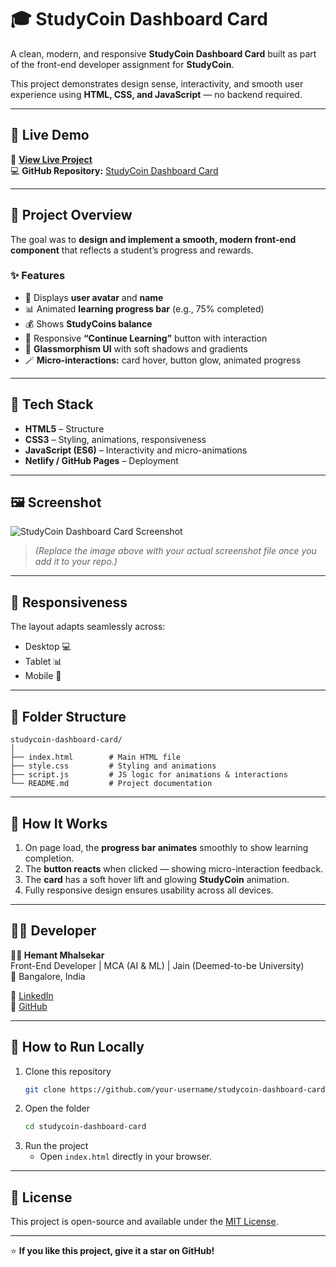 # 🎓 StudyCoin Dashboard Card

A clean, modern, and responsive **StudyCoin Dashboard Card** built as part of the front-end developer assignment for **StudyCoin**.

This project demonstrates design sense, interactivity, and smooth user experience using **HTML, CSS, and JavaScript** — no backend required.

---

## 🚀 Live Demo

🔗 **[View Live Project](https://your-live-demo-link-here.netlify.app/)**  
💻 **GitHub Repository:** [StudyCoin Dashboard Card](https://github.com/your-username/studycoin-dashboard-card)

---

## 🧠 Project Overview

The goal was to **design and implement a smooth, modern front-end component** that reflects a student’s progress and rewards.

### ✨ Features
- 👤 Displays **user avatar** and **name**
- 📊 Animated **learning progress bar** (e.g., 75% completed)
- 💰 Shows **StudyCoins balance**
- 🔘 Responsive **“Continue Learning”** button with interaction
- 🪩 **Glassmorphism UI** with soft shadows and gradients
- 🪄 **Micro-interactions:** card hover, button glow, animated progress

---

## 🧩 Tech Stack

- **HTML5** – Structure  
- **CSS3** – Styling, animations, responsiveness  
- **JavaScript (ES6)** – Interactivity and micro-animations  
- **Netlify / GitHub Pages** – Deployment

---

## 🖼️ Screenshot

![StudyCoin Dashboard Card Screenshot](./screenshot.png)

> *(Replace the image above with your actual screenshot file once you add it to your repo.)*

---

## 📱 Responsiveness

The layout adapts seamlessly across:
- Desktop 💻  
- Tablet 📊  
- Mobile 📱  

---

## 🧰 Folder Structure
```
studycoin-dashboard-card/
│
├── index.html        # Main HTML file
├── style.css         # Styling and animations
├── script.js         # JS logic for animations & interactions
└── README.md         # Project documentation
```

---

## 💬 How It Works

1. On page load, the **progress bar animates** smoothly to show learning completion.  
2. The **button reacts** when clicked — showing micro-interaction feedback.  
3. The **card** has a soft hover lift and glowing **StudyCoin** animation.  
4. Fully responsive design ensures usability across all devices.

---

## 🧑‍💻 Developer

**👨‍💻 Hemant Mhalsekar**  
Front-End Developer | MCA (AI & ML) | Jain (Deemed-to-be University)  
📍 Bangalore, India  

🔗 [LinkedIn](https://www.linkedin.com/in/hemantmhalsekar)  
🔗 [GitHub](https://github.com/hemantmhalsekar)

---

## 🏁 How to Run Locally
1. Clone this repository  
   ```bash
   git clone https://github.com/your-username/studycoin-dashboard-card.git
   ```
2. Open the folder  
   ```bash
   cd studycoin-dashboard-card
   ```
3. Run the project  
   - Open `index.html` directly in your browser.  

---

## 📜 License

This project is open-source and available under the [MIT License](LICENSE).

---

⭐ **If you like this project, give it a star on GitHub!**
